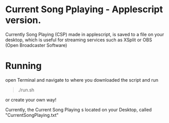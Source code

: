 # Current Song Pplaying - Applescript version.
Currently Song Playing (CSP) made in applescript, is saved to a file on your desktop, which is useful for streaming services such as XSplit or OBS (Open Broadcaster Software)


# Running
open Terminal and navigate to where you downloaded the script and run
> ./run.sh

or create your own way!

Currently, the Current Song Playing s located on your Desktop, called "CurrentSongPlaying.txt"
